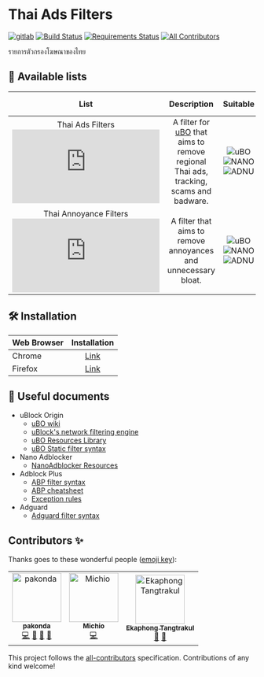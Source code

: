 # Thai Ads Filters

[![gitlab](https://img.shields.io/badge/gitlab-mirror-red.svg?logo=gitlab)](https://gitlab.com/adblock-thai/thai-ads-filter)
[![Build Status](https://travis-ci.org/adblock-thai/thai-ads-filter.svg?branch=master)](https://travis-ci.org/adblock-thai/thai-ads-filter)
[![Requirements Status](https://requires.io/github/adblock-thai/thai-ads-filter/requirements.svg?branch=master)](https://requires.io/github/adblock-thai/thai-ads-filter/requirements/?branch=master)
[![All Contributors](https://img.shields.io/badge/all_contributors-3-orange.svg?style=flat-round)](#contributors)

รายการตัวกรองโฆษณาของไทย

## :page_facing_up: Available lists

| List | Description  | Suitable | Subscribe | Direct Link |
|:---------:|:-------------:|:--------:|:-------:|:--------:|
Thai Ads Filters <br />![ads filter size] | A filter for [uBO](https://github.com/gorhill/uBlock) that aims to remove regional Thai ads, tracking, scams and badware. | ![uBO][uBO] ![NANO][NANO] ![ADNU][ADNU] | [Click][Thai Ads Filter Subscribe] | [Link][Thai Ads Filter Direct]
Thai Annoyance Filters <br /> ![annoy filter size] | A filter that aims to remove annoyances and unnecessary bloat. | ![uBO][uBO] ![NANO][NANO] ![ADNU][ADNU] | [Click][Thai Annoyance Filter Subscribe] | [Link][Thai Annoyance Filter Direct]

[Thai Ads Filter Subscribe]: https://subscribe.adblockplus.org/?location=https://adblock-thai.github.io/thai-ads-filter/subscription.txt&amp;title=Thai%20Adblock%20List
[Thai Ads Filter Direct]: https://adblock-thai.github.io/thai-ads-filter/subscription.txt
[Thai Annoyance Filter Subscribe]: https://subscribe.adblockplus.org/?location=https://adblock-thai.github.io/thai-ads-filter/annoyance.txt&amp;title=Thai%20Annoyances%20List
[Thai Annoyance Filter Direct]: https://adblock-thai.github.io/thai-ads-filter/annoyance.txt

[ads filter size]: https://img.badgesize.io/adblock-thai/thai-ads-filter/gh-pages/subscription.txt?style=flat-round&label=size
[annoy filter size]: https://img.badgesize.io/adblock-thai/thai-ads-filter/gh-pages/annoyance.txt?style=flat-round&label=size

[uBO]: https://adblock-thai.github.io/adblock_logo/ublock.png
[AG]: https://adblock-thai.github.io/adblock_logo/adguard_new.png
[ADB]: https://adblock-thai.github.io/adblock_logo/adblock.png
[ABP]: https://adblock-thai.github.io/adblock_logo/adblock_plus.png
[NANO]: https://adblock-thai.github.io/adblock_logo/nano.png
[ADNU]: https://adblock-thai.github.io/adblock_logo/ad_nauseam.png

## 🛠 Installation

| Web Browser | Installation |
|----------|:-------------:|
| Chrome   |  [Link](https://adblock-thai.github.io/how-to-install-adblock-for-chrome) |
| Firefox  |  [Link](https://adblock-thai.github.io/how-to-install-adblock-for-firefox)   |

## 📝 Useful documents

- uBlock Origin
  - [uBO wiki](https://github.com/gorhill/uBlock/wiki)
  - [uBlock's network filtering engine](https://github.com/gorhill/uBlock/wiki/Overview-of-uBlock's-network-filtering-engine)
  - [uBO Resources Library](https://github.com/gorhill/uBlock/wiki/Resources-Library)
  - [uBO Static filter syntax](https://github.com/gorhill/uBlock/wiki/Static-filter-syntax)
- Nano Adblocker
  - [NanoAdblocker Resources](https://github.com/NanoAdblocker/NanoFilters/blob/master/NanoFiltersSource/NanoResources.txt)
- Adblock Plus
  - [ABP filter syntax](https://help.eyeo.com/en/adblockplus/how-to-write-filters)
  - [ABP cheatsheet](https://adblockplus.org/filter-cheatsheet)
  - [Exception rules](https://help.eyeo.com/en/adblockplus/how-to-write-filters#elemhide_exceptions)
- Adguard
  - [Adguard filter syntax](https://kb.adguard.com/en/general/how-to-create-your-own-ad-filters)

## Contributors ✨

Thanks goes to these wonderful people ([emoji key](https://allcontributors.org/docs/en/emoji-key)):

<!-- ALL-CONTRIBUTORS-LIST:START - Do not remove or modify this section -->
<!-- prettier-ignore-start -->
<!-- markdownlint-disable -->
<table>
  <tr>
    <td align="center"><a href="https://github.com/pakonda"><img src="https://avatars1.githubusercontent.com/u/6489925?v=4" width="100px;" alt="pakonda"/><br /><sub><b>pakonda</b></sub></a><br /><a href="https://github.com/adblock-thai/thai-ads-filter/commits?author=pakonda" title="Code">💻</a> <a href="https://github.com/adblock-thai/thai-ads-filter/commits?author=pakonda" title="Documentation">📖</a> <a href="#filter-pakonda" title="People who help create filter list">🚫</a> <a href="#blog-pakonda" title="Blogposts">📝</a></td>
    <td align="center"><a href="https://github.com/powwadol"><img src="https://avatars0.githubusercontent.com/u/42528750?v=4" width="100px;" alt="Michio"/><br /><sub><b>Michio</b></sub></a><br /><a href="https://github.com/adblock-thai/thai-ads-filter/commits?author=powwadol" title="Code">💻</a></td>
    <td align="center"><a href="https://github.com/EKAPHONG"><img src="https://avatars0.githubusercontent.com/u/39004906?v=4" width="100px;" alt="Ekaphong Tangtrakul"/><br /><sub><b>Ekaphong Tangtrakul</b></sub></a><br /><a href="#question-EKAPHONG" title="Answering Questions">💬</a> <a href="#filter-EKAPHONG" title="People who help create filter list">🚫</a></td>
  </tr>
</table>

<!-- markdownlint-enable -->
<!-- prettier-ignore-end -->
<!-- ALL-CONTRIBUTORS-LIST:END -->

This project follows the [all-contributors](https://github.com/all-contributors/all-contributors) specification. Contributions of any kind welcome!
